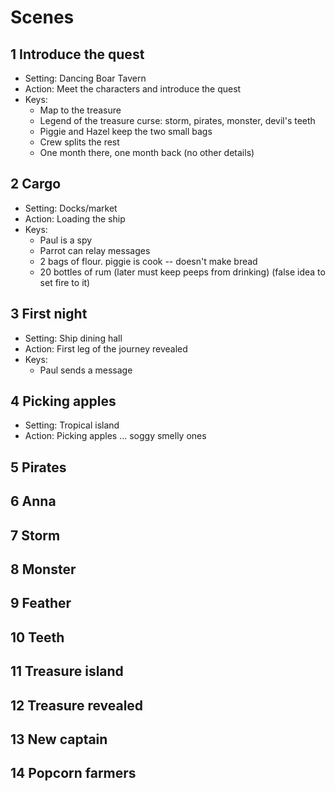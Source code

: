 # Scenes

## 1 Introduce the quest
  - Setting: Dancing Boar Tavern
  - Action: Meet the characters and introduce the quest
  - Keys:
    - Map to the treasure
    - Legend of the treasure curse: storm, pirates, monster, devil's teeth
    - Piggie and Hazel keep the two small bags
    - Crew splits the rest
    - One month there, one month back (no other details)
  
## 2 Cargo
  - Setting: Docks/market
  - Action: Loading the ship
  - Keys:
    - Paul is a spy
    - Parrot can relay messages
    - 2 bags of flour. piggie is cook -- doesn't make bread
    - 20 bottles of rum (later must keep peeps from drinking) (false idea to set fire to it)
    
## 3 First night
  - Setting: Ship dining hall
  - Action: First leg of the journey revealed
  - Keys:
    - Paul sends a message

## 4 Picking apples
  - Setting: Tropical island
  - Action: Picking apples ... soggy smelly ones
  
## 5 Pirates

## 6 Anna

## 7 Storm

## 8 Monster

## 9 Feather

## 10 Teeth

## 11 Treasure island

## 12 Treasure revealed

## 13 New captain

## 14 Popcorn farmers
  
